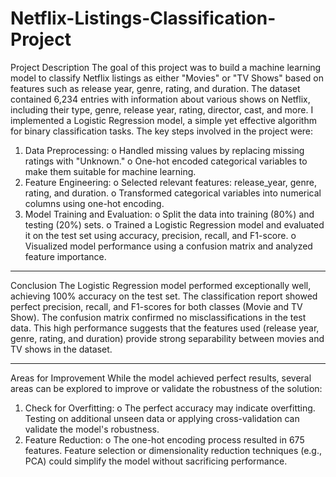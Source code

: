 # Netflix-Listings-Classification-Project

Project Description
The goal of this project was to build a machine learning model to classify Netflix listings as either "Movies" or "TV Shows" based on features such as release year, genre, rating, and duration. The dataset contained 6,234 entries with information about various shows on Netflix, including their type, genre, release year, rating, director, cast, and more.
I implemented a Logistic Regression model, a simple yet effective algorithm for binary classification tasks. The key steps involved in the project were:
1.	Data Preprocessing:
o	Handled missing values by replacing missing ratings with "Unknown."
o	One-hot encoded categorical variables to make them suitable for machine learning.
2.	Feature Engineering:
o	Selected relevant features: release_year, genre, rating, and duration.
o	Transformed categorical variables into numerical columns using one-hot encoding.
3.	Model Training and Evaluation:
o	Split the data into training (80%) and testing (20%) sets.
o	Trained a Logistic Regression model and evaluated it on the test set using accuracy, precision, recall, and F1-score.
o	Visualized model performance using a confusion matrix and analyzed feature importance.
________________________________________
Conclusion
The Logistic Regression model performed exceptionally well, achieving 100% accuracy on the test set. The classification report showed perfect precision, recall, and F1-scores for both classes (Movie and TV Show). The confusion matrix confirmed no misclassifications in the test data.
This high performance suggests that the features used (release year, genre, rating, and duration) provide strong separability between movies and TV shows in the dataset.
________________________________________
Areas for Improvement
While the model achieved perfect results, several areas can be explored to improve or validate the robustness of the solution:
1.	Check for Overfitting:
o	The perfect accuracy may indicate overfitting. Testing on additional unseen data or applying cross-validation can validate the model's robustness.
2.	Feature Reduction:
o	The one-hot encoding process resulted in 675 features. Feature selection or dimensionality reduction techniques (e.g., PCA) could simplify the model without sacrificing performance.
